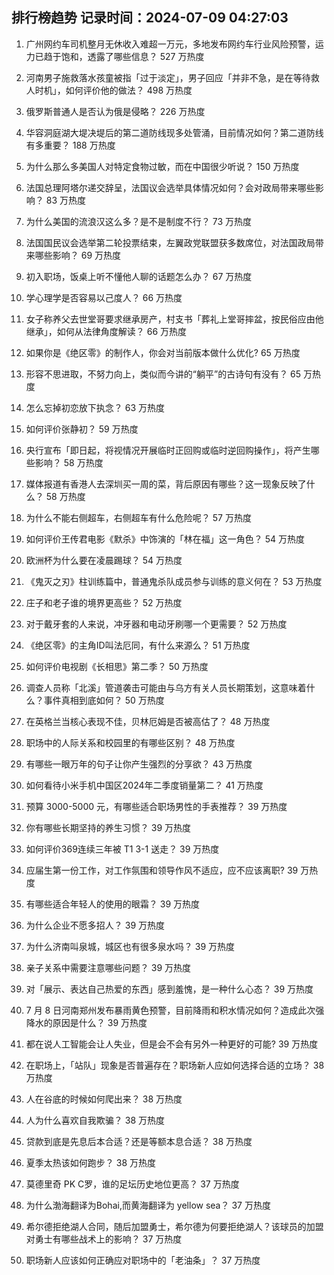 
## 排行榜趋势 记录时间：2024-07-09 04:27:03
  
  1. 广州网约车司机整月无休收入难超一万元，多地发布网约车行业风险预警，运力已趋于饱和，透露了哪些信息？ 527 万热度
    
  2. 河南男子施救落水孩童被指「过于淡定」，男子回应「并非不急，是在等待救人时机」，如何评价他的做法？ 498 万热度
    
  3. 俄罗斯普通人是否认为俄是侵略？ 226 万热度
    
  4. 华容洞庭湖大堤决堤后的第二道防线现多处管涌，目前情况如何？第二道防线有多重要？ 188 万热度
    
  5. 为什么那么多美国人对特定食物过敏，而在中国很少听说？ 150 万热度
    
  6. 法国总理阿塔尔递交辞呈，法国议会选举具体情况如何？会对政局带来哪些影响？ 83 万热度
    
  7. 为什么美国的流浪汉这么多？是不是制度不行？ 73 万热度
    
  8. 法国国民议会选举第二轮投票结束，左翼政党联盟获多数席位，对法国政局带来哪些影响？ 69 万热度
    
  9. 初入职场，饭桌上听不懂他人聊的话题怎么办？ 67 万热度
    
  10. 学心理学是否容易以己度人？ 66 万热度
    
  11. 女子称养父去世堂哥要求继承房产，村支书「葬礼上堂哥摔盆，按民俗应由他继承」，如何从法律角度解读？ 66 万热度
    
  12. 如果你是《绝区零》的制作人，你会对当前版本做什么优化? 65 万热度
    
  13. 形容不思进取，不努力向上，类似而今讲的“躺平”的古诗句有没有？ 65 万热度
    
  14. 怎么忘掉初恋放下执念？ 63 万热度
    
  15. 如何评价张静初？ 59 万热度
    
  16. 央行宣布「即日起，将视情况开展临时正回购或临时逆回购操作」，将产生哪些影响？ 58 万热度
    
  17. 媒体报道有香港人去深圳买一周的菜，背后原因有哪些？这一现象反映了什么？ 58 万热度
    
  18. 为什么不能右侧超车，右侧超车有什么危险呢？ 57 万热度
    
  19. 如何评价王传君电影《默杀》中饰演的「林在福」这一角色？ 54 万热度
    
  20. 欧洲杯为什么要在凌晨踢球？ 54 万热度
    
  21. 《鬼灭之刃》柱训练篇中，普通鬼杀队成员参与训练的意义何在？ 53 万热度
    
  22. 庄子和老子谁的境界更高些？ 52 万热度
    
  23. 对于戴牙套的人来说，冲牙器和电动牙刷哪一个更需要？ 52 万热度
    
  24. 《绝区零》的主角ID叫法厄同，有什么来源么？ 51 万热度
    
  25. 如何评价电视剧《长相思》第二季？ 50 万热度
    
  26. 调查人员称「北溪」管道袭击可能由与乌方有关人员长期策划，这意味着什么？事件真相到底如何？ 50 万热度
    
  27. 在英格兰当核心表现不佳，贝林厄姆是否被高估了？ 48 万热度
    
  28. 职场中的人际关系和校园里的有哪些区别？ 48 万热度
    
  29. 有哪些一眼万年的句子让你产生强烈的分享欲？ 43 万热度
    
  30. 如何看待小米手机中国区2024年二季度销量第二？ 41 万热度
    
  31. 预算 3000-5000 元，有哪些适合职场男性的手表推荐？ 39 万热度
    
  32. 你有哪些长期坚持的养生习惯？ 39 万热度
    
  33. 如何评价369连续三年被 T1 3-1 送走？ 39 万热度
    
  34. 应届生第一份工作，对工作氛围和领导作风不适应，应不应该离职? 39 万热度
    
  35. 有哪些适合年轻人的使用的眼霜？ 39 万热度
    
  36. 为什么企业不愿多招人？ 39 万热度
    
  37. 为什么济南叫泉城，城区也有很多泉水吗？ 39 万热度
    
  38. 亲子关系中需要注意哪些问题？ 39 万热度
    
  39. 对「展示、表达自己热爱的东西」感到羞愧，是一种什么心态？ 39 万热度
    
  40. 7 月 8 日河南郑州发布暴雨黄色预警，目前降雨和积水情况如何？造成此次强降水的原因是什么？ 39 万热度
    
  41. 都在说人工智能会让人失业，但是会不会有另外一种更好的可能? 39 万热度
    
  42. 在职场上，「站队」现象是否普遍存在？职场新人应如何选择合适的立场？ 38 万热度
    
  43. 人在谷底的时候如何爬出来？ 38 万热度
    
  44. 人为什么喜欢自我欺骗？ 38 万热度
    
  45. 贷款到底是先息后本合适？还是等额本息合适？ 38 万热度
    
  46. 夏季太热该如何跑步？ 38 万热度
    
  47. 莫德里奇 PK C罗，谁的足坛历史地位更高？ 37 万热度
    
  48. 为什么渤海翻译为Bohai,而黄海翻译为 yellow sea？ 37 万热度
    
  49. 希尔德拒绝湖人合同，随后加盟勇士，希尔德为何要拒绝湖人？该球员的加盟对勇士有哪些战术上的影响？ 37 万热度
    
  50. 职场新人应该如何正确应对职场中的「老油条」？ 37 万热度
    